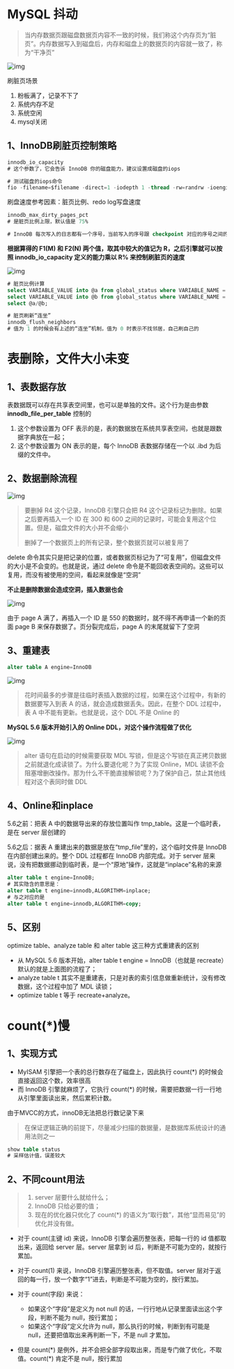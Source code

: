 # MySQL 抖动

> 当内存数据页跟磁盘数据页内容不一致的时候，我们称这个内存页为“脏页”。内存数据写入到磁盘后，内存和磁盘上的数据页的内容就一致了，称为“干净页”

![img](./assets/349cfab9e4f5d2a75e07b2132a301fda.jpeg)

刷脏页场景

1. 粉板满了，记录不下了
2. 系统内存不足
3. 系统空闲
4. mysql关闭

## 1、InnoDB刷脏页控制策略

```sql
innodb_io_capacity 
# 这个参数了，它会告诉 InnoDB 你的磁盘能力，建议设置成磁盘的iops

# 测试磁盘的iops命令
fio -filename=$filename -direct=1 -iodepth 1 -thread -rw=randrw -ioengine=psync -bs=16k -size=500M -numjobs=10 -runtime=10 -group_reporting -name=mytest 
```

刷盘速度参考因素：脏页比例、redo log写盘速度

```sql
innodb_max_dirty_pages_pct
# 是脏页比例上限，默认值是 75%

# InnoDB 每次写入的日志都有一个序号，当前写入的序号跟 checkpoint 对应的序号之间的差值，我们假设为 N

```

**根据算得的 F1(M) 和 F2(N) 两个值，取其中较大的值记为 R，之后引擎就可以按照 innodb_io_capacity 定义的能力乘以 R% 来控制刷脏页的速度**

![img](./assets/cc44c1d080141aa50df6a91067475374.png)

```sql
# 脏页比例计算
select VARIABLE_VALUE into @a from global_status where VARIABLE_NAME = 'Innodb_buffer_pool_pages_dirty';
select VARIABLE_VALUE into @b from global_status where VARIABLE_NAME = 'Innodb_buffer_pool_pages_total';
select @a/@b;
```

```sql
# 脏页刷新“连坐” 
innodb_flush_neighbors
# 值为 1 的时候会有上述的“连坐”机制，值为 0 时表示不找邻居，自己刷自己的
```

# 表删除，文件大小未变

## 1、表数据存放

表数据既可以存在共享表空间里，也可以是单独的文件。这个行为是由参数 **innodb_file_per_table** 控制的

1. 这个参数设置为 OFF 表示的是，表的数据放在系统共享表空间，也就是跟数据字典放在一起；
2. 这个参数设置为 ON 表示的是，每个 InnoDB 表数据存储在一个以 .ibd 为后缀的文件中。

## 2、数据删除流程

![img](./assets/f0b1e4ac610bcb5c5922d0b18563f3c8.png)

> 要删掉 R4 这个记录，InnoDB 引擎只会把 R4 这个记录标记为删除。如果之后要再插入一个 ID 在 300 和 600 之间的记录时，可能会复用这个位置。但是，磁盘文件的大小并不会缩小
>
> 删掉了一个数据页上的所有记录，整个数据页就可以被复用了

delete 命令其实只是把记录的位置，或者数据页标记为了“可复用”，但磁盘文件的大小是不会变的。也就是说，通过 delete 命令是不能回收表空间的。这些可以复用，而没有被使用的空间，看起来就像是“空洞”

**不止是删除数据会造成空洞，插入数据也会**

![img](./assets/8083f05a4a4c0372833a6e01d5a8e6ea.png)

由于 page A 满了，再插入一个 ID 是 550 的数据时，就不得不再申请一个新的页面 page B 来保存数据了。页分裂完成后，page A 的末尾就留下了空洞

## 3、重建表

```sql
alter table A engine=InnoDB
```

![img](./assets/02e083adaec6e1191f54992f7bc13dcd.png)

> 花时间最多的步骤是往临时表插入数据的过程，如果在这个过程中，有新的数据要写入到表 A 的话，就会造成数据丢失。因此，在整个 DDL 过程中，表 A 中不能有更新。也就是说，这个 DDL 不是 Online 的

**MySQL 5.6 版本开始引入的 Online DDL，对这个操作流程做了优化**

![img](./assets/2d1cfbbeb013b851a56390d38b5321f0.png)

> alter 语句在启动的时候需要获取 MDL 写锁，但是这个写锁在真正拷贝数据之前就退化成读锁了。为什么要退化呢？为了实现 Online，MDL 读锁不会阻塞增删改操作。那为什么不干脆直接解锁呢？为了保护自己，禁止其他线程对这个表同时做 DDL

## 4、Online和inplace

5.6之前：把表 A 中的数据导出来的存放位置叫作 tmp_table。这是一个临时表，是在 server 层创建的

5.6之后：据表 A 重建出来的数据是放在“tmp_file”里的，这个临时文件是 InnoDB 在内部创建出来的。整个 DDL 过程都在 InnoDB 内部完成。对于 server 层来说，没有把数据挪动到临时表，是一个“原地”操作，这就是“inplace”名称的来源

```sql
alter table t engine=InnoDB;
# 其实隐含的意思是：
alter table t engine=innodb,ALGORITHM=inplace;
# 与之对应的是
alter table t engine=innodb,ALGORITHM=copy;

```

## 5、区别

optimize table、analyze table 和 alter table 这三种方式重建表的区别

- 从 MySQL 5.6 版本开始，alter table t engine = InnoDB（也就是 recreate）默认的就是上面图的流程了；
- analyze table t 其实不是重建表，只是对表的索引信息做重新统计，没有修改数据，这个过程中加了 MDL 读锁；
- optimize table t 等于 recreate+analyze。

# count(*)慢

## 1、实现方式

- MyISAM 引擎把一个表的总行数存在了磁盘上，因此执行 count(\*) 的时候会直接返回这个数，效率很高
- 而 InnoDB 引擎就麻烦了，它执行 count(*) 的时候，需要把数据一行一行地从引擎里面读出来，然后累积计数。

由于MVCC的方式，innoDB无法把总行数记录下来

> 在保证逻辑正确的前提下，尽量减少扫描的数据量，是数据库系统设计的通用法则之一

```sql
show table status
# 采样估计值，误差较大
```

## 2、不同count用法

> 1. server 层要什么就给什么；
> 2. InnoDB 只给必要的值；
> 3. 现在的优化器只优化了 count(*) 的语义为“取行数”，其他“显而易见”的优化并没有做。

- 对于 count(主键 id) 来说，InnoDB 引擎会遍历整张表，把每一行的 id 值都取出来，返回给 server 层。server 层拿到 id 后，判断是不可能为空的，就按行累加。
- 对于 count(1) 来说，InnoDB 引擎遍历整张表，但不取值。server 层对于返回的每一行，放一个数字“1”进去，判断是不可能为空的，按行累加。

- 对于 count(字段) 来说：
  - 如果这个“字段”是定义为 not null 的话，一行行地从记录里面读出这个字段，判断不能为 null，按行累加；
  - 如果这个“字段”定义允许为 null，那么执行的时候，判断到有可能是 null，还要把值取出来再判断一下，不是 null 才累加。
- 但是 count(\*) 是例外，并不会把全部字段取出来，而是专门做了优化，不取值。count(*) 肯定不是 null，按行累加

